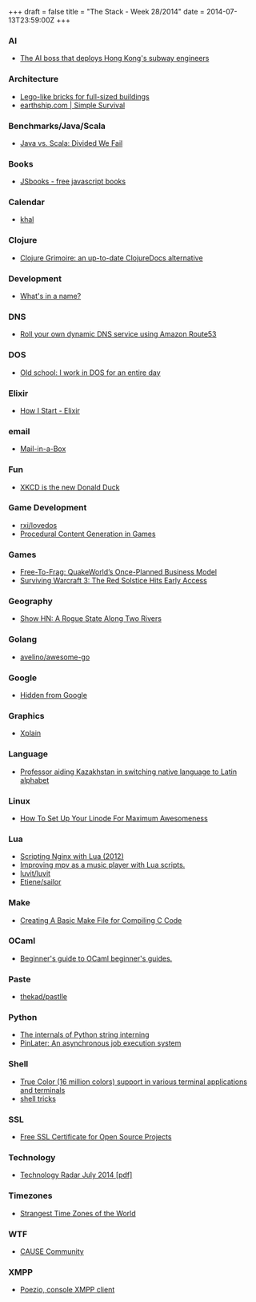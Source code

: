 +++
draft = false
title = "The Stack - Week 28/2014"
date = 2014-07-13T23:59:00Z
+++



### AI

 - [The AI boss that deploys Hong Kong's subway engineers][Theaibossthatdeployshongkongssubwayengineers]

[Theaibossthatdeployshongkongssubwayengineers]: http://www.newscientist.com/article/mg22329764.000-the-ai-boss-that-deploys-hong-kongs-subway-engineers.html#.U7hGpPldWy5


### Architecture

 - [Lego-like bricks for full-sized buildings][Legolikebricksforfullsizedbuildingshackernews]
 - [earthship.com | Simple Survival][Earthshipcomsimplesurvival]

[Legolikebricksforfullsizedbuildingshackernews]: https://news.ycombinator.com/item?id=7992481
[Earthshipcomsimplesurvival]: http://earthship.com/Designs/simple-survival


### Benchmarks/Java/Scala

 - [Java vs. Scala: Divided We Fail][Javavsscaladividedwefail]

[Javavsscaladividedwefail]: http://shipilev.net/blog/2014/java-scala-divided-we-fail/


### Books

 - [JSbooks - free javascript books][Jsbooksfreejavascriptbooks]

[Jsbooksfreejavascriptbooks]: http://jsbooks.revolunet.com/


### Calendar

 - [khal][Khal]

[Khal]: http://lostpackets.de/khal/


### Clojure

 - [Clojure Grimoire: an up-to-date ClojureDocs alternative][Clojuregrimoireanuptodateclojuredocsalternativehackernews]

[Clojuregrimoireanuptodateclojuredocsalternativehackernews]: https://news.ycombinator.com/item?id=8027119


### Development

 - [What's in a name?][Janestreettechblogs]

[Janestreettechblogs]: https://blogs.janestreet.com/whats-in-a-name/


### DNS

 - [Roll your own dynamic DNS service using Amazon Route53][Rollyourowndynamicdnsserviceusingamazonroute53willwarren]

[Rollyourowndynamicdnsserviceusingamazonroute53willwarren]: http://willwarren.com/2014/07/03/roll-dynamic-dns-service-using-amazon-route53/


### DOS

 - [Old school: I work in DOS for an entire day][Oldschooliworkindosforanentiredayarstechnica]

[Oldschooliworkindosforanentiredayarstechnica]: http://arstechnica.com/information-technology/2014/07/dos-boot-ars-spends-a-day-working-in-freedos/


### Elixir

 - [How I Start - Elixir][Howistart]

[Howistart]: http://howistart.org/posts/elixir/1


### email

 - [Mail-in-a-Box][Mailinabox]

[Mailinabox]: https://mailinabox.email/


### Fun

 - [XKCD is the new Donald Duck][Xkcdisthenewdonaldduckeurica]

[Xkcdisthenewdonaldduckeurica]: http://euri.ca/2013/xkcd-is-the-new-donald-duck/


### Game Development

 - [rxi/lovedos][Rxilovedos]
 - [Procedural Content Generation in Games][Proceduralcontentgenerationingamesatextbookandanoverviewofcurrentresearch]

[Rxilovedos]: https://github.com/rxi/lovedos
[Proceduralcontentgenerationingamesatextbookandanoverviewofcurrentresearch]: http://pcgbook.com/


### Games

 - [Free-To-Frag: QuakeWorld’s Once-Planned Business Model][Freetofragquakeworldsonceplannedbusinessmodelrockpapershotgun]
 - [Surviving Warcraft 3: The Red Solstice Hits Early Access][Survivingwarcraft3theredsolsticehitsearlyaccessrockpapershotgun]

[Freetofragquakeworldsonceplannedbusinessmodelrockpapershotgun]: http://www.rockpapershotgun.com/2014/07/04/quake-quakeworld-john-carmack-free-to-play/
[Survivingwarcraft3theredsolsticehitsearlyaccessrockpapershotgun]: http://www.rockpapershotgun.com/2014/07/11/the-red-solstice-space-marines/


### Geography

 - [Show HN: A Rogue State Along Two Rivers][Showhnaroguestatealongtworivershackernews]

[Showhnaroguestatealongtworivershackernews]: https://news.ycombinator.com/item?id=7985305


### Golang

 - [avelino/awesome-go][Avelinoawesomego]

[Avelinoawesomego]: https://github.com/avelino/awesome-go


### Google

 - [Hidden from Google][hiddenfromgoogle]

[hiddenfromgoogle]: http://hiddenfromgoogle.com/


### Graphics

 - [Xplain][Xplain]

[Xplain]: http://magcius.github.io/xplain/article/index.html


### Language

 - [Professor aiding Kazakhstan in switching native language to Latin alphabet][Professoraidingkazakhstaninswitchingnativelanguagetolatinalphabettheuniversityofkansas]

[Professoraidingkazakhstaninswitchingnativelanguagetolatinalphabettheuniversityofkansas]: http://news.ku.edu/2014/06/23/ku-professor-aiding-kazakhstan-switching-native-language-latin-alphabet


### Linux

 - [How To Set Up Your Linode For Maximum Awesomeness][Howtosetupyourlinodeformaximumawesomenessferossorg]

[Howtosetupyourlinodeformaximumawesomenessferossorg]: http://feross.org/how-to-setup-your-linode/


### Lua

 - [Scripting Nginx with Lua (2012)][Scriptingnginxwithlua2012hackernews]
 - [Improving mpv as a music player with Lua scripts.][Brandonamosimprovingmpvasamusicplayerwithluascripts]
 - [luvit/luvit][Luvitluvit]
 - [Etiene/sailor][Etienesailor]

[Scriptingnginxwithlua2012hackernews]: https://news.ycombinator.com/item?id=8019032
[Brandonamosimprovingmpvasamusicplayerwithluascripts]: http://bamos.github.io/2014/07/05/mpv-lua-scripting/
[Luvitluvit]: https://github.com/luvit/luvit
[Etienesailor]: https://github.com/Etiene/sailor


### Make

 - [Creating A Basic Make File for Compiling C Code][Typecastexceptioncreatingabasicmakefileforcompilingccode]

[Typecastexceptioncreatingabasicmakefileforcompilingccode]: http://typecastexception.com/post/2014/07/06/Creating-A-Basic-Make-File-for-Compiling-C-Code.aspx


### OCaml

 - [Beginner's guide to OCaml beginner's guides.][Beginnersguidetoocamlbeginnersguides]

[Beginnersguidetoocamlbeginnersguides]: http://blog.nullspace.io/beginners-guide-to-ocaml-beginners-guides.html


### Paste

 - [thekad/pastlle][Thekadpastlle]

[Thekadpastlle]: https://github.com/thekad/pasttle


### Python

 - [The internals of Python string interning][Theinternalsofpythonstringinterning]
 - [PinLater: An asynchronous job execution system][Makingpinterestpinlateranasynchronousjobexecutionsystem]

[Theinternalsofpythonstringinterning]: http://guilload.com/python-string-interning/
[Makingpinterestpinlateranasynchronousjobexecutionsystem]: http://engineering.pinterest.com/post/91288882494/pinlater-an-asynchronous-job-execution-system


### Shell

 - [True Color (16 million colors) support in various terminal applications and terminals][Truecolor16millioncolorssupportinvariousterminalapplicationsandterminals]
 - [shell tricks][shelltricks]

[Truecolor16millioncolorssupportinvariousterminalapplicationsandterminals]: https://gist.github.com/XVilka/8346728
[shelltricks]: http://cfenollosa.com/misc/tricks.txt


### SSL

 - [Free SSL Certificate for Open Source Projects][Freesslcertificateforopensourceprojects]

[Freesslcertificateforopensourceprojects]: https://www.globalsign.com/ssl/ssl-open-source/?


### Technology

 - [Technology Radar July 2014 [pdf]][Technologyradarjuly2014pdfhackernews]

[Technologyradarjuly2014pdfhackernews]: https://news.ycombinator.com/item?id=8003953


### Timezones

 - [Strangest Time Zones of the World][Strangesttimezonesoftheworldyoutube]

[Strangesttimezonesoftheworldyoutube]: https://www.youtube.com/watch?v=uW6QqcmCfm8


### WTF

 - [CAUSE Community][Causecommunity]

[Causecommunity]: http://d315f714-26fh-4346-96a8-11a864cdfcb5.com/


### XMPP

 - [Poezio, console XMPP client][Poezioconsolexmppclient]

[Poezioconsolexmppclient]: http://poez.io/en/